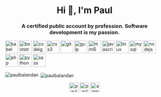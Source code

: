 <h1 align="center">Hi 👋, I'm Paul</h1>
<h3 align="center">A certified public account by profession. Software development is my passion.</h3>

<p align="left">
  <img src="https://www.vectorlogo.zone/logos/babeljs/babeljs-icon.svg" alt="babel" width="40" height="40"/> 
  <img src="https://devicons.github.io/devicon/devicon.git/icons/bootstrap/bootstrap-plain.svg" alt="bootstrap" width="40" height="40"/> 
  <img src="https://cdn.worldvectorlogo.com/logos/codeigniter.svg" alt="codeigniter" width="40" height="40"/> 
  <img src="https://devicons.github.io/devicon/devicon.git/icons/css3/css3-original-wordmark.svg" alt="css3" width="40" height="40"/> 
  <img src="https://www.vectorlogo.zone/logos/git-scm/git-scm-icon.svg" alt="git" width="40" height="40"/> 
  <img src="https://devicons.github.io/devicon/devicon.git/icons/gulp/gulp-plain.svg" alt="gulp" width="40" height="40"/> 
  <img src="https://devicons.github.io/devicon/devicon.git/icons/html5/html5-original-wordmark.svg" alt="html5" width="40" height="40"/> 
  <img src="https://devicons.github.io/devicon/devicon.git/icons/javascript/javascript-original.svg" alt="javascript" width="40" height="40"/> 
  <img src="https://devicons.github.io/devicon/devicon.git/icons/linux/linux-original.svg" alt="linux" width="40" height="40"/> 
  <img src="https://devicons.github.io/devicon/devicon.git/icons/mysql/mysql-original-wordmark.svg" alt="mysql" width="40" height="40"/> 
  <img src="https://devicons.github.io/devicon/devicon.git/icons/nodejs/nodejs-original-wordmark.svg" alt="nodejs" width="40" height="40"/> 
  <img src="https://devicons.github.io/devicon/devicon.git/icons/php/php-original.svg" alt="php" width="40" height="40"/> <img src="https://devicons.github.io/devicon/devicon.git/icons/python/python-original.svg" alt="python" width="40" height="40"/> 
  <img src="https://devicons.github.io/devicon/devicon.git/icons/sass/sass-original.svg" alt="sass" width="40" height="40"/>
</p>
<p>
  <img align="left" src="https://github-readme-stats.vercel.app/api/top-langs/?username=paulbalandan&layout=compact&hide=html" alt="paulbalandan" />
</p>

<p>&nbsp;<img align="center" src="https://github-readme-stats.vercel.app/api?username=paulbalandan&show_icons=true" alt="paulbalandan" /></p>

<p align="center">
  <a href="https://twitter.com/pauleyala_" target="blank"><img align="center" src="https://cdn.jsdelivr.net/npm/simple-icons@3.0.1/icons/twitter.svg" alt="pauleyala_" height="30" width="30" /></a>
  <a href="https://fb.com/paulbalandan" target="blank"><img align="center" src="https://cdn.jsdelivr.net/npm/simple-icons@3.0.1/icons/facebook.svg" alt="paulbalandan" height="30" width="30" /></a>
  <a href="https://instagram.com/ampoband" target="blank"><img align="center" src="https://cdn.jsdelivr.net/npm/simple-icons@3.0.1/icons/instagram.svg" alt="ampoband" height="30" width="30" /></a>
</p>
